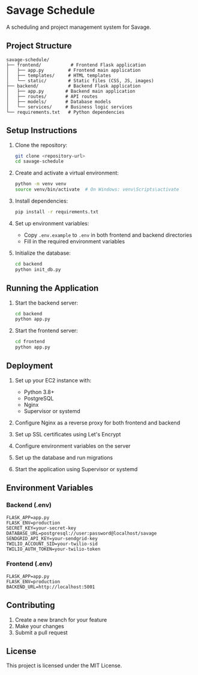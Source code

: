 # Savage Schedule

A scheduling and project management system for Savage.

## Project Structure

```
savage-schedule/
├── frontend/           # Frontend Flask application
│   ├── app.py         # Frontend main application
│   ├── templates/     # HTML templates
│   └── static/        # Static files (CSS, JS, images)
├── backend/           # Backend Flask application
│   ├── app.py        # Backend main application
│   ├── routes/       # API routes
│   ├── models/       # Database models
│   └── services/     # Business logic services
└── requirements.txt   # Python dependencies
```

## Setup Instructions

1. Clone the repository:
   ```bash
   git clone <repository-url>
   cd savage-schedule
   ```

2. Create and activate a virtual environment:
   ```bash
   python -m venv venv
   source venv/bin/activate  # On Windows: venv\Scripts\activate
   ```

3. Install dependencies:
   ```bash
   pip install -r requirements.txt
   ```

4. Set up environment variables:
   - Copy `.env.example` to `.env` in both frontend and backend directories
   - Fill in the required environment variables

5. Initialize the database:
   ```bash
   cd backend
   python init_db.py
   ```

## Running the Application

1. Start the backend server:
   ```bash
   cd backend
   python app.py
   ```

2. Start the frontend server:
   ```bash
   cd frontend
   python app.py
   ```

## Deployment

1. Set up your EC2 instance with:
   - Python 3.8+
   - PostgreSQL
   - Nginx
   - Supervisor or systemd

2. Configure Nginx as a reverse proxy for both frontend and backend

3. Set up SSL certificates using Let's Encrypt

4. Configure environment variables on the server

5. Set up the database and run migrations

6. Start the application using Supervisor or systemd

## Environment Variables

### Backend (.env)
```
FLASK_APP=app.py
FLASK_ENV=production
SECRET_KEY=your-secret-key
DATABASE_URL=postgresql://user:password@localhost/savage
SENDGRID_API_KEY=your-sendgrid-key
TWILIO_ACCOUNT_SID=your-twilio-sid
TWILIO_AUTH_TOKEN=your-twilio-token
```

### Frontend (.env)
```
FLASK_APP=app.py
FLASK_ENV=production
BACKEND_URL=http://localhost:5001
```

## Contributing

1. Create a new branch for your feature
2. Make your changes
3. Submit a pull request

## License

This project is licensed under the MIT License. 